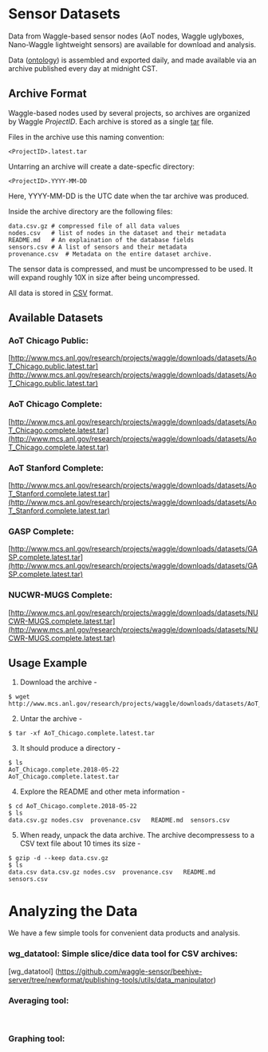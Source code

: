 <!--
waggle_topic=/data_analysis/datasets,"Sensor Datasets"
-->

# Sensor Datasets

Data from Waggle-based sensor nodes (AoT nodes, Waggle uglyboxes, Nano-Waggle lightweight sensors) are available for download and analysis. 

Data ([ontology](https://github.com/waggle-sensor/beehive-server/blob/newformat/publishing-tools/projects/AoT_Chicago.complete/sensors.csv)) is assembled and exported daily, and made available via an archive published every day at midnight CST.  

## Archive Format

Waggle-based nodes used by several projects, so archives are organized by Waggle *ProjectID*.  Each archive is stored as a single [tar](https://en.wikipedia.org/wiki/Tar_(computing)) file. 

Files in the archive use this naming convention:

```
<ProjectID>.latest.tar
```

Untarring an archive will create a date-specfic directory:

```    
<ProjectID>.YYYY-MM-DD
```

Here, YYYY-MM-DD is the UTC date when the tar archive was produced. 

Inside the archive directory are the following files:

```
data.csv.gz	# compressed file of all data values
nodes.csv	# list of nodes in the dataset and their metadata
README.md	# An explaination of the database fields 
sensors.csv	# A list of sensors and their metadata
provenance.csv	# Metadata on the entire dataset archive.
```

The sensor data is compressed, and must be uncompressed to be used.  It will expand roughly 10X in size after being uncompressed.

All data is stored in [CSV](https://en.wikipedia.org/wiki/Comma-separated_values) format.

## Available Datasets

### AoT Chicago Public:
[http://www.mcs.anl.gov/research/projects/waggle/downloads/datasets/AoT_Chicago.public.latest.tar](http://www.mcs.anl.gov/research/projects/waggle/downloads/datasets/AoT_Chicago.public.latest.tar)
<br />
### AoT Chicago Complete:
[http://www.mcs.anl.gov/research/projects/waggle/downloads/datasets/AoT_Chicago.complete.latest.tar](http://www.mcs.anl.gov/research/projects/waggle/downloads/datasets/AoT_Chicago.complete.latest.tar)
<br />
### AoT Stanford Complete:
[http://www.mcs.anl.gov/research/projects/waggle/downloads/datasets/AoT_Stanford.complete.latest.tar](http://www.mcs.anl.gov/research/projects/waggle/downloads/datasets/AoT_Stanford.complete.latest.tar)
<br />
### GASP Complete:
[http://www.mcs.anl.gov/research/projects/waggle/downloads/datasets/GASP.complete.latest.tar](http://www.mcs.anl.gov/research/projects/waggle/downloads/datasets/GASP.complete.latest.tar)
<br />
### NUCWR-MUGS Complete: 
[http://www.mcs.anl.gov/research/projects/waggle/downloads/datasets/NUCWR-MUGS.complete.latest.tar](http://www.mcs.anl.gov/research/projects/waggle/downloads/datasets/NUCWR-MUGS.complete.latest.tar)
<br />


## Usage Example 

1. Download the archive - 
```
$ wget http://www.mcs.anl.gov/research/projects/waggle/downloads/datasets/AoT_Chicago.complete.latest.tar
```

2. Untar the archive - 
```
$ tar -xf AoT_Chicago.complete.latest.tar
```

3. It should produce a directory - 
```
$ ls 
AoT_Chicago.complete.2018-05-22
AoT_Chicago.complete.latest.tar

```

4. Explore the README and other meta information - 
```
$ cd AoT_Chicago.complete.2018-05-22
$ ls 
data.csv.gz nodes.csv  provenance.csv   README.md  sensors.csv 
```

5. When ready, unpack the data archive. The archive decompressess to a 
CSV text file about 10 times its size -  

```
$ gzip -d --keep data.csv.gz
$ ls 
data.csv data.csv.gz nodes.csv  provenance.csv   README.md  sensors.csv 
```

# Analyzing the Data
We have a few simple tools for convenient data products and analysis.

### wg_datatool:  Simple slice/dice data tool for CSV archives:
[wg_datatool]
(https://github.com/waggle-sensor/beehive-server/tree/newformat/publishing-tools/utils/data_manipulator)
<br />

### Averaging tool:
<coming soon>
<br />

### Graphing tool:
<coming soon>
<br />




